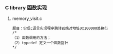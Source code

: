### C library 函数实现

1. memory_visit.c

   ```
   题目：实现C语言实现程序跳转到绝对地址0x100000处执行
   /*
   （1）函数调用的方法；
   （2）typedef 定义一个函数指针
   */
   ```
   
